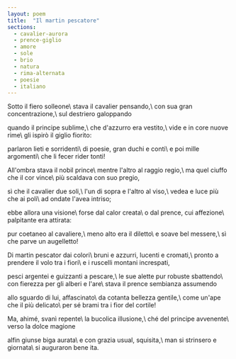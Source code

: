 ```yaml
---
layout: poem
title:  "Il martin pescatore"
sections:
  - cavalier-aurora
  - prence-giglio
  - amore
  - sole
  - brio
  - natura
  - rima-alternata
  - poesie
  - italiano
---
```


Sotto il fiero solleone\\
stava il cavalier pensando,\\
con sua gran concentrazione,\\
sul destriero galoppando

quando il principe sublime,\\
che d'azzurro era vestito,\\
vide e in core nuove rime\\
gli ispirò il giglio fiorito:

parlaron lieti e sorridenti\\
di poesie, gran duchi e conti\\
e poi mille argomenti\\
che li fecer rider tonti!

All'ombra stava il nobil prince\\
mentre l'altro al raggio regio,\\
ma quel ciuffo che il cor vince\\
più scaldava con suo pregio,

sì che il cavalier due soli,\\
l'un di sopra e l'altro al viso,\\
vedea e luce più che ai poli\\
ad ondate l'avea intriso;

ebbe allora una visione\\
forse dal calor creata\\
o dal prence, cui affezione\\
palpitante era attirata:

pur coetaneo al cavaliere,\\
meno alto era il diletto\\
e soave bel messere,\\
sì che parve un augelletto!

Di martin pescator dai colori\\
bruni e azzurri, lucenti e cromati,\\
pronto a prendere il volo tra i fiori\\
e i ruscelli montani increspati,

pesci argentei e guizzanti a pescare,\\
le sue alette pur robuste sbattendo\\
con fierezza per gli alberi e l'are\\
stava il prence sembianza assumendo

allo sguardo di lui, affascinato\\
da cotanta bellezza gentile,\\
come un'ape che il più delicato\\
per sé brami tra i fior del cortile!

Ma, ahimé, svanì repente\\
la bucolica illusione,\\
ché del principe avvenente\\
verso la dolce magione

alfin giunse biga aurata\\
e con grazia usual, squisita,\\
man si strinsero e giornata\\
si auguraron bene ita.